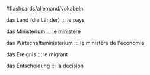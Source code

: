 #flashcards/allemand/vokabeln

das Land (die Länder) ::: le pays
<!--SR:!2022-11-13,13,290-->
das Ministerium ::: le ministère
<!--SR:!2022-11-14,14,290-->
das Wirtschaftsministerium ::: le ministère de l'économie
<!--SR:!2022-11-15,15,290-->
das Ereignis ::: le migrant
<!--SR:!2022-11-05,5,230-->
das Entscheidung ::: la décision
